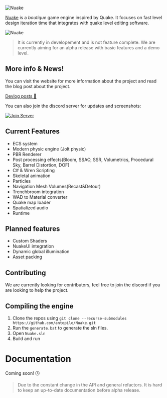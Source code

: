 ![Nuake](Resources/Images/logo.png)

[Nuake](https://nuake.antopilo.dev) is a *boutique* game engine inspired by Quake. It focuses on fast level design iteration time that integrates with quake level editing software. 

![Nuake](https://cdn.antopilo.dev/images/editor-crop.png)
> It is currently in developement and is not feature complete. We are currently aiming for an alpha release with basic features and a demo level.

## More info & News!
You can visit the website for more information about the project and read the blog post about the project. 

[Devlog posts 📰](https://nuake.antopilo.dev/blog) 

You can also join the discord server for updates and screenshots: 

[![Join Server](https://img.shields.io/discord/852625335236558868.svg?label=Discord&logo=Discord&colorB=7289da&style=for-the-badge)](https://discord.gg/kuF4efPK7Y)


## Current Features
- ECS system
- Modern physic engine (Jolt physic) 
- PBR Renderer
- Post processing effects(Bloom, SSAO, SSR, Volumetrics, Procedural Sky, Barrel Distortion, DOF)
- C# & Wren Scripting
- Skeletal animation
- Particles
- Navigation Mesh Volumes(Recast&Detour)
- Trenchbroom integration
- WAD to Material converter 
- Quake map loader
- Spatialized audio
- Runtime 

## Planned features
- Custom Shaders
- NuakeUI integration
- Dynamic global illumination
- Asset packing

## Contributing
We are currently looking for contributors, feel free to join the discord if you are looking to help the project.

## Compiling the engine
1. Clone the repos using `git clone --recurse-submodules https://github.com/antopilo/Nuake.git`
2. Run the `generate.bat` to generate the sln files.
3. Open `Nuake.sln`
4. Build and run

# Documentation
Coming soon! 🕒
> Due to the constant change in the API and general refactors. It is hard to keep an up-to-date documentation before alpha release.
